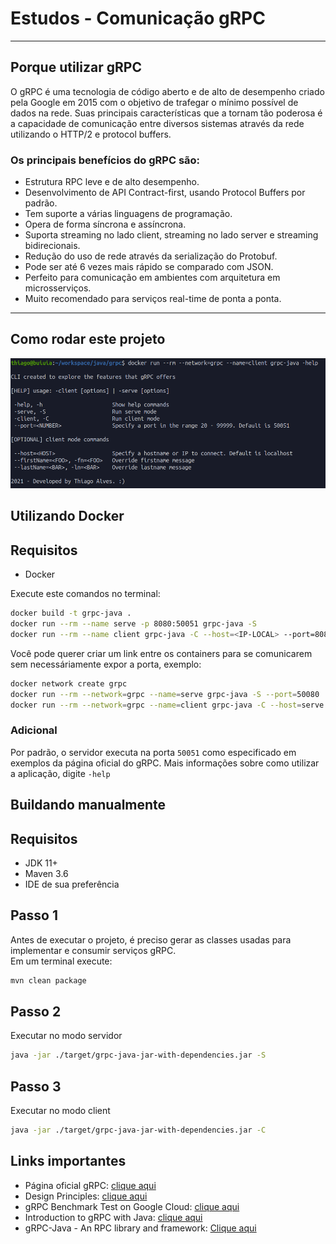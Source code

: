 # Estudos - Comunicação gRPC

---
## Porque utilizar gRPC

O gRPC é uma tecnologia de código aberto e de alto de desempenho criado pela Google em 2015 com o objetivo de trafegar o mínimo possível de dados na rede. 
Suas principais características que a tornam tão poderosa é a capacidade de comunicação entre diversos sistemas através da rede utilizando o HTTP/2 e protocol buffers.

### Os principais benefícios do gRPC são:

- Estrutura RPC leve e de alto desempenho.
- Desenvolvimento de API Contract-first, usando Protocol Buffers por padrão.
- Tem suporte a várias linguagens de programação.
- Opera de forma síncrona e assíncrona.
- Suporta streaming no lado client, streaming no lado server e streaming bidirecionais.
- Redução do uso de rede através da serialização do Protobuf.
- Pode ser até 6 vezes mais rápido se comparado com JSON.
- Perfeito para comunicação em ambientes com arquitetura em microsserviços.
- Muito recomendado para serviços real-time de ponta a ponta.

---

## Como rodar este projeto

![inteface](./doc/cmd-interface.png)

## Utilizando Docker

## Requisitos

- Docker

Execute este comandos no terminal:
```bash
docker build -t grpc-java .
docker run --rm --name serve -p 8080:50051 grpc-java -S
docker run --rm --name client grpc-java -C --host=<IP-LOCAL> --port=8080 --firstName="Petter" --lastName="Quill"
```

Você pode querer criar um link entre os containers para se comunicarem sem necessáriamente expor a porta, exemplo:
```bash
docker network create grpc
docker run --rm --network=grpc --name=serve grpc-java -S --port=50080
docker run --rm --network=grpc --name=client grpc-java -C --host=serve --port=50080 -fn="Linus" -ln="Torvalds"
```

### Adicional
Por padrão, o servidor executa na porta `50051` como especificado em exemplos da página oficial do gRPC. 
Mais informações sobre como utilizar a aplicação, digite `-help`

## Buildando manualmente

## Requisitos

- JDK 11+
- Maven 3.6
- IDE de sua preferência

## Passo 1
Antes de executar o projeto, é preciso gerar as classes usadas para implementar e consumir serviços gRPC.  
Em um terminal execute:
```bash
mvn clean package
```

## Passo 2
Executar no modo servidor

```bash
java -jar ./target/grpc-java-jar-with-dependencies.jar -S
```

## Passo 3
Executar no modo client

```bash
java -jar ./target/grpc-java-jar-with-dependencies.jar -C
```


## Links importantes
- Página oficial gRPC: [clique aqui](https://grpc.io/)
- Design Principles: [clique aqui](https://grpc.io/blog/principles/)
- gRPC Benchmark Test on Google Cloud: [clique aqui](https://cloud.google.com/blog/products/gcp/announcing-grpc-alpha-for-google-cloud-pubsub)
- Introduction to  gRPC with Java: [clique aqui](https://www.baeldung.com/grpc-introduction)
- gRPC-Java - An RPC library and framework: [Clique aqui](https://github.com/grpc/grpc-java)
